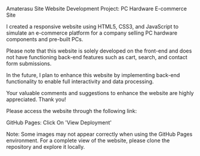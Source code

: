 Amaterasu Site
Website Development Project: PC Hardware E-commerce Site

I created a responsive website using HTML5, CSS3, and JavaScript to simulate an e-commerce platform for a company selling PC hardware components and pre-built PCs.

Please note that this website is solely developed on the front-end and does not have functioning back-end features such as cart, search, and contact form submissions.

In the future, I plan to enhance this website by implementing back-end functionality to enable full interactivity and data processing.

Your valuable comments and suggestions to enhance the website are highly appreciated. Thank you!

Please access the website through the following link:

GitHub Pages: Click On 'View Deployment'

Note: Some images may not appear correctly when using the GitHub Pages environment. For a complete view of the website, please clone the repository and explore it locally.
